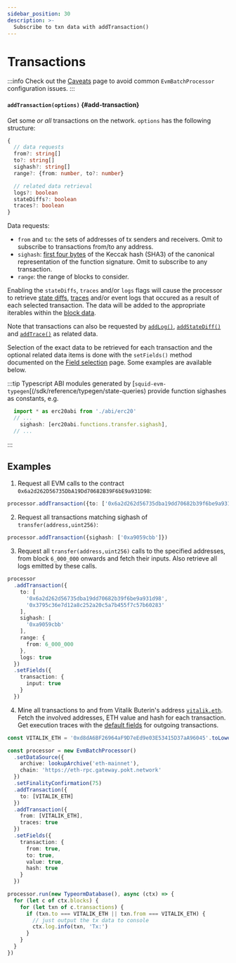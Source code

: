 ```yaml
---
sidebar_position: 30
description: >-
  Subscribe to txn data with addTransaction()
---
```


# Transactions 

:::info
Check out the [Caveats](../caveats) page to avoid common `EvmBatchProcessor` configuration issues.
:::

#### `addTransaction(options)` {#add-transaction}

Get some _or all_ transactions on the network. `options` has the following structure:
```typescript
{
  // data requests
  from?: string[]
  to?: string[]
  sighash?: string[]
  range?: {from: number, to?: number}

  // related data retrieval
  logs?: boolean
  stateDiffs?: boolean
  traces?: boolean
}
```
Data requests:
+ `from` and `to`: the sets of addresses of tx senders and receivers. Omit to subscribe to transactions from/to any address.
+ `sighash`: [first four bytes](https://ethereum.org/en/developers/docs/transactions/#the-data-field) of the Keccak hash (SHA3) of the canonical representation of the function signature. Omit to subscribe to any transaction.
+ `range`: the range of blocks to consider.

Enabling the `stateDiffs`, `traces` and/or `logs` flags will cause the processor to retrieve [state diffs](/sdk/reference/processors/evm-batch/state-diffs/), [traces](/sdk/reference/processors/evm-batch/traces/) and/or event logs that occured as a result of each selected transaction. The data will be added to the appropriate iterables within the [block data](/sdk/reference/processors/evm-batch/context-interfaces).

Note that transactions can also be requested by [`addLog()`](../evm-logs), [`addStateDiff()`](../state-diffs) and [`addTrace()`](../traces) as related data.

Selection of the exact data to be retrieved for each transaction and the optional related data items is done with the `setFields()` method documented on the [Field selection](../data-selection) page. Some examples are available below.

:::tip
Typescript ABI modules generated by [`squid-evm-typegen`[(/sdk/reference/typegen/state-queries) provide function sighashes as constants, e.g.

```ts
  import * as erc20abi from './abi/erc20'
  // ...
    sighash: [erc20abi.functions.transfer.sighash],
  // ...
```
:::

## Examples

1) Request all EVM calls to the contract `0x6a2d262D56735DbA19Dd70682B39F6bE9a931D98`:
```ts
processor.addTransaction({to: ['0x6a2d262d56735dba19dd70682b39f6be9a931d98']})
```

2) Request all transactions matching sighash of `transfer(address,uint256)`:
```ts
processor.addTransaction({sighash: ['0xa9059cbb']})
```

3) Request all `transfer(address,uint256)` calls to the specified addresses, from block `6_000_000` onwards and fetch their inputs. Also retrieve all logs emitted by these calls.
```ts
processor
  .addTransaction({
    to: [
      '0x6a2d262d56735dba19dd70682b39f6be9a931d98',
      '0x3795c36e7d12a8c252a20c5a7b455f7c57b60283'
    ],
    sighash: [
      '0xa9059cbb'
    ],
    range: {
      from: 6_000_000
    },
    logs: true
  })
  .setFields({
    transaction: {
      input: true
    }
  })
```

4) Mine all transactions to and from Vitalik Buterin's address [`vitalik.eth`](https://etherscan.io/address/vitalik.eth). Fetch the involved addresses, ETH value and hash for each transaction. Get execution traces with the [default fields](../data-selection/#transactions) for outgoing transactions.

```ts
const VITALIK_ETH = '0xd8dA6BF26964aF9D7eEd9e03E53415D37aA96045'.toLowerCase()

const processor = new EvmBatchProcessor()
  .setDataSource({
    archive: lookupArchive('eth-mainnet'),
    chain: 'https://eth-rpc.gateway.pokt.network'
  })
  .setFinalityConfirmation(75)
  .addTransaction({
    to: [VITALIK_ETH]
  })
  .addTransaction({
    from: [VITALIK_ETH],
    traces: true
  })
  .setFields({
    transaction: {
      from: true,
      to: true,
      value: true,
      hash: true
    }
  })

processor.run(new TypeormDatabase(), async (ctx) => {
  for (let c of ctx.blocks) {
    for (let txn of c.transactions) {
      if (txn.to === VITALIK_ETH || txn.from === VITALIK_ETH) {
        // just output the tx data to console
        ctx.log.info(txn, 'Tx:')
      }
    }
  }
})
```
